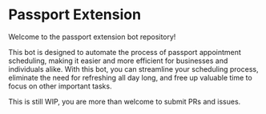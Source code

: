# Passport Extension


Welcome to the passport extension bot repository! 

This bot is designed to automate the process of passport appointment scheduling, making it easier and more efficient for businesses and individuals alike. 
With this bot, you can streamline your scheduling process, eliminate the need for refreshing all day long, and free up valuable time to focus on other important tasks.

This is still WIP, you are more than welcome to submit PRs and issues.

